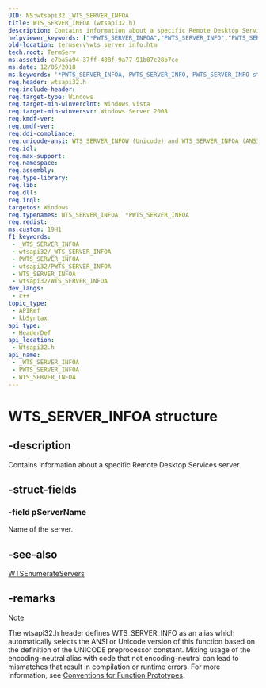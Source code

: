 ```yaml
---
UID: NS:wtsapi32._WTS_SERVER_INFOA
title: WTS_SERVER_INFOA (wtsapi32.h)
description: Contains information about a specific Remote Desktop Services server.
helpviewer_keywords: ["*PWTS_SERVER_INFOA","PWTS_SERVER_INFO","PWTS_SERVER_INFO structure pointer [Remote Desktop Services]","WTS_SERVER_INFO","WTS_SERVER_INFO structure [Remote Desktop Services]","WTS_SERVER_INFOA","WTS_SERVER_INFOW","termserv.wts_server_info","wtsapi32/PWTS_SERVER_INFO","wtsapi32/WTS_SERVER_INFO","wtsapi32/WTS_SERVER_INFOA","wtsapi32/WTS_SERVER_INFOW"]
old-location: termserv\wts_server_info.htm
tech.root: TermServ
ms.assetid: c7ba5a94-37ff-408f-9a77-91b07c28b7ce
ms.date: 12/05/2018
ms.keywords: '*PWTS_SERVER_INFOA, PWTS_SERVER_INFO, PWTS_SERVER_INFO structure pointer [Remote Desktop Services], WTS_SERVER_INFO, WTS_SERVER_INFO structure [Remote Desktop Services], WTS_SERVER_INFOA, WTS_SERVER_INFOW, termserv.wts_server_info, wtsapi32/PWTS_SERVER_INFO, wtsapi32/WTS_SERVER_INFO, wtsapi32/WTS_SERVER_INFOA, wtsapi32/WTS_SERVER_INFOW'
req.header: wtsapi32.h
req.include-header: 
req.target-type: Windows
req.target-min-winverclnt: Windows Vista
req.target-min-winversvr: Windows Server 2008
req.kmdf-ver: 
req.umdf-ver: 
req.ddi-compliance: 
req.unicode-ansi: WTS_SERVER_INFOW (Unicode) and WTS_SERVER_INFOA (ANSI)
req.idl: 
req.max-support: 
req.namespace: 
req.assembly: 
req.type-library: 
req.lib: 
req.dll: 
req.irql: 
targetos: Windows
req.typenames: WTS_SERVER_INFOA, *PWTS_SERVER_INFOA
req.redist: 
ms.custom: 19H1
f1_keywords:
 - _WTS_SERVER_INFOA
 - wtsapi32/_WTS_SERVER_INFOA
 - PWTS_SERVER_INFOA
 - wtsapi32/PWTS_SERVER_INFOA
 - WTS_SERVER_INFOA
 - wtsapi32/WTS_SERVER_INFOA
dev_langs:
 - c++
topic_type:
 - APIRef
 - kbSyntax
api_type:
 - HeaderDef
api_location:
 - Wtsapi32.h
api_name:
 - _WTS_SERVER_INFOA
 - PWTS_SERVER_INFOA
 - WTS_SERVER_INFOA
---
```


# WTS_SERVER_INFOA structure


## -description

Contains information about a specific Remote Desktop Services server.

## -struct-fields

### -field pServerName

Name of the server.

## -see-also

<a href="/windows/desktop/api/wtsapi32/nf-wtsapi32-wtsenumerateserversa">WTSEnumerateServers</a>

## -remarks

> [!NOTE]
> The wtsapi32.h header defines WTS_SERVER_INFO as an alias which automatically selects the ANSI or Unicode version of this function based on the definition of the UNICODE preprocessor constant. Mixing usage of the encoding-neutral alias with code that not encoding-neutral can lead to mismatches that result in compilation or runtime errors. For more information, see [Conventions for Function Prototypes](/windows/win32/intl/conventions-for-function-prototypes).

